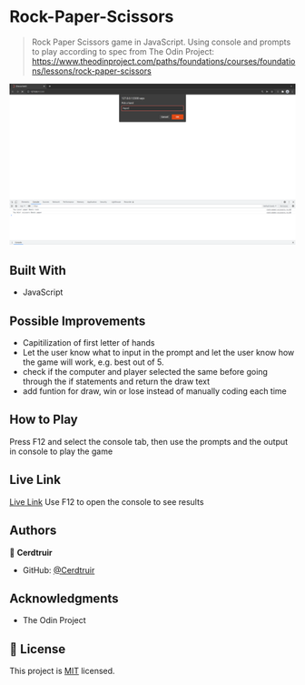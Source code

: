 # Rock-Paper-Scissors

> Rock Paper Scissors game in JavaScript. Using console and prompts to play according to spec from The Odin Project: https://www.theodinproject.com/paths/foundations/courses/foundations/lessons/rock-paper-scissors

![screenshot](./screenshot.png)

## Built With

- JavaScript

## Possible Improvements

- Capitilization of first letter of hands
- Let the user know what to input in the prompt and let the user know how the game will work, e.g. best out of 5.
- check if the computer and player selected the same before going through the if statements and return the draw text
- add funtion for draw, win or lose instead of manually coding each time

## How to Play

Press F12 and select the console tab, then use the prompts and the output in console to play the game

## Live Link

[Live Link](https://cerdtruir.github.io/Rock-Paper-Scissors/)
Use F12 to open the console to see results

## Authors

👤 **Cerdtruir**

- GitHub: [@Cerdtruir](https://github.com/Cerdtruir)

## Acknowledgments

- The Odin Project

## 📝 License

This project is [MIT](./MIT.md) licensed.
